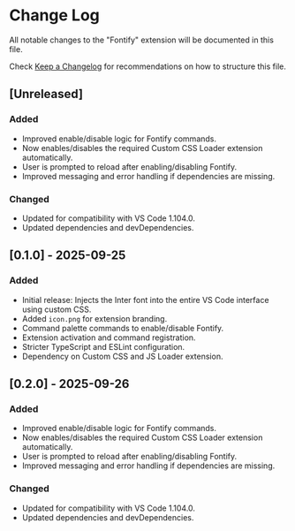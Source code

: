 # Change Log

All notable changes to the "Fontify" extension will be documented in this file.

Check [Keep a Changelog](http://keepachangelog.com/) for recommendations on how to structure this file.

## [Unreleased]
### Added
- Improved enable/disable logic for Fontify commands.
- Now enables/disables the required Custom CSS Loader extension automatically.
- User is prompted to reload after enabling/disabling Fontify.
- Improved messaging and error handling if dependencies are missing.

### Changed
- Updated for compatibility with VS Code 1.104.0.
- Updated dependencies and devDependencies.

## [0.1.0] - 2025-09-25
### Added
- Initial release: Injects the Inter font into the entire VS Code interface using custom CSS.
- Added `icon.png` for extension branding.
- Command palette commands to enable/disable Fontify.
- Extension activation and command registration.
- Stricter TypeScript and ESLint configuration.
- Dependency on Custom CSS and JS Loader extension.

## [0.2.0] - 2025-09-26
### Added
- Improved enable/disable logic for Fontify commands.
- Now enables/disables the required Custom CSS Loader extension automatically.
- User is prompted to reload after enabling/disabling Fontify.
- Improved messaging and error handling if dependencies are missing.

### Changed
- Updated for compatibility with VS Code 1.104.0.
- Updated dependencies and devDependencies.